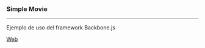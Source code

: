 <h3>Simple Movie</h3>
<hr/>

Ejemplo de uso del framework Backbone.js
	
[Web](https://salvacam.github.io/simpleMovie/)
